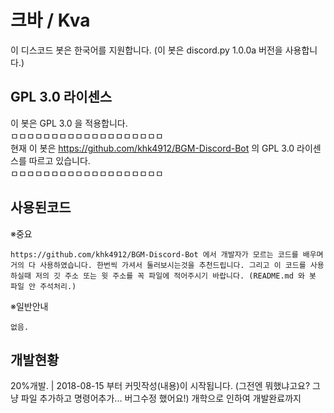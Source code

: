 # 크바 / Kva
이 디스코드 봇은 한국어를 지원합니다. (이 봇은 discord.py 1.0.0a 버전을 사용합니다.)

## GPL 3.0 라이센스
이 봇은 GPL 3.0 을 적용합니다.                                                                     
ㅁㅁㅁㅁㅁㅁㅁㅁㅁㅁㅁㅁㅁㅁㅁㅁㅁㅁㅁ                                                                 
                     현재 이 봇은 https://github.com/khk4912/BGM-Discord-Bot 의 GPL 3.0 라이센스를 따르고 있습니다.                                         
ㅁㅁㅁㅁㅁㅁㅁㅁㅁㅁㅁㅁㅁㅁㅁㅁㅁㅁㅁ

## 사용된코드
※중요
```
https://github.com/khk4912/BGM-Discord-Bot 에서 개발자가 모르는 코드를 배우며 거의 다 사용하였습니다. 한번씩 가셔서 둘러보시는것을 추천드립니다. 그리고 이 코드를 사용하실때 저의 깃 주소 또는 윗 주소를 꼭 파일에 적어주시기 바랍니다. (README.md 와 봇 파일 안 주석처리.)
```

※일반안내
```
없음.
```

## 개발현황
20%개발. | 2018-08-15 부터 커밋작성(내용)이 시작됩니다. (그전엔 뭐했냐고요? 그냥 파일 추가하고 명령어추가... 버그수정 했어요!)
개학으로 인하여 개발완료까지 
